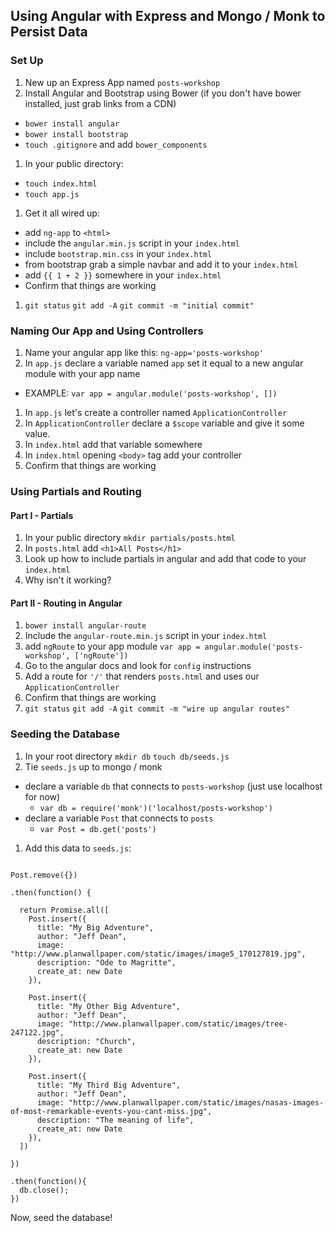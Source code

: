 ## Using Angular with Express and Mongo / Monk to Persist Data

### Set Up
1. New up an Express App named `posts-workshop`
1. Install Angular and Bootstrap using Bower (if you don't have bower installed, just grab links from a CDN)
  - `bower install angular`
  - `bower install bootstrap`
  - `touch .gitignore` and add `bower_components`
1. In your public directory:
  - `touch index.html`
  - `touch app.js`
1. Get it all wired up:
  - add `ng-app` to `<html>`
  - include the `angular.min.js` script in your `index.html`
  - include `bootstrap.min.css` in your `index.html`
  - from bootstrap grab a simple navbar and add it to your `index.html`
  - add `{{ 1 + 2 }}` somewhere in your `index.html`
  - Confirm that things are working
1. `git status` `git add -A` `git commit -m "initial commit"`

### Naming Our App and Using Controllers
1. Name your angular app like this: `ng-app='posts-workshop'`
1. In `app.js` declare a variable named `app` set it equal to a new angular module with your app name
  - EXAMPLE: `var app = angular.module('posts-workshop', [])`
1. In `app.js` let's create a controller named `ApplicationController`
1. In `ApplicationController` declare a `$scope` variable and give it some value.
1. In `index.html` add that variable somewhere
1. In `index.html` opening `<body>` tag add your controller
1. Confirm that things are working

### Using Partials and Routing

#### Part I - Partials
1. In your public directory `mkdir partials/posts.html`
1. In `posts.html` add `<h1>All Posts</h1>`
1. Look up how to include partials in angular and add that code to your `index.html`
1. Why isn't it working?

#### Part II - Routing in Angular
1. `bower install angular-route`
1. Include the `angular-route.min.js` script in your `index.html`
1. add `ngRoute` to your app module `var app = angular.module('posts-workshop', ['ngRoute'])`
1. Go to the angular docs and look for `config` instructions
1. Add a route for `'/'` that renders `posts.html` and uses our `ApplicationController`
1. Confirm that things are working
1. `git status` `git add -A` `git commit -m "wire up angular routes"`

### Seeding the Database

1. In your root directory `mkdir db` `touch db/seeds.js`
1. Tie `seeds.js` up to mongo / monk
  - declare a variable `db` that connects to `posts-workshop` (just use localhost for now)
    - `var db = require('monk')('localhost/posts-workshop')`
  - declare a variable `Post` that connects to `posts`
    - `var Post = db.get('posts')`
1. Add this data to `seeds.js`:

```

Post.remove({})

.then(function() {

  return Promise.all([
    Post.insert({
      title: "My Big Adventure",
      author: "Jeff Dean",
      image: "http://www.planwallpaper.com/static/images/image5_170127819.jpg",
      description: "Ode to Magritte",
      create_at: new Date
    }),

    Post.insert({
      title: "My Other Big Adventure",
      author: "Jeff Dean",
      image: "http://www.planwallpaper.com/static/images/tree-247122.jpg",
      description: "Church",
      create_at: new Date
    }),

    Post.insert({
      title: "My Third Big Adventure",
      author: "Jeff Dean",
      image: "http://www.planwallpaper.com/static/images/nasas-images-of-most-remarkable-events-you-cant-miss.jpg",
      description: "The meaning of life",
      create_at: new Date
    }),
  ])

})

.then(function(){
  db.close();
})

```

Now, seed the database! 
